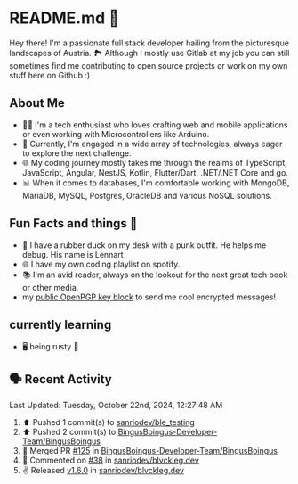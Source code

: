 # README.md 🚀

Hey there! I'm a passionate full stack developer hailing from the picturesque landscapes of Austria. 🏞️
Although I mostly use Gitlab at my job you can still sometimes find me contributing to open source projects or work on my own stuff here on Github :)

## About Me

- 🧑‍💻 I'm a tech enthusiast who loves crafting web and mobile applications or even working with Microcontrollers like Arduino.
- 💼 Currently, I'm engaged in a wide array of technologies, always eager to explore the next challenge.
- 🌐 My coding journey mostly takes me through the realms of TypeScript, JavaScript, Angular, NestJS, Kotlin, Flutter/Dart, .NET/.NET Core and go.
- 📊 When it comes to databases, I'm comfortable working with MongoDB, MariaDB, MySQL, Postgres, OracleDB and various NoSQL solutions.

## Fun Facts and things 🌟
- 🦆 I have a rubber duck on my desk with a punk outfit. He helps me debug. His name is Lennart
- 🌐 I have my own coding playlist on spotify.
- 📚 I'm an avid reader, always on the lookout for the next great tech book or other media.
- my <a href="https://raw.githubusercontent.com/sanriodev/sanriodev/main/key.gpg" target="_blank">public OpenPGP key block</a> to send me cool encrypted messages!

## currently learning
- 🖥 being rusty 🦀

## 🗣 Recent Activity

<!--RECENT_ACTIVITY:last_update-->
Last Updated: Tuesday, October 22nd, 2024, 12:27:48 AM
<!--RECENT_ACTIVITY:last_update_end-->
<!--RECENT_ACTIVITY:start-->
1. ⬆️ Pushed 1 commit(s) to [sanriodev/ble_testing](https://github.com/sanriodev/ble_testing)<br>
2. ⬆️ Pushed 2 commit(s) to [BingusBoingus-Developer-Team/BingusBoingus](https://github.com/BingusBoingus-Developer-Team/BingusBoingus)<br>
3. 🎉 Merged PR [#125](https://github.com/BingusBoingus-Developer-Team/BingusBoingus/pull/125) in [BingusBoingus-Developer-Team/BingusBoingus](https://github.com/BingusBoingus-Developer-Team/BingusBoingus)<br>
4. 💬 Commented on [#38](https://github.com/sanriodev/blvckleg.dev/pull/38#issuecomment-2421705713) in [sanriodev/blvckleg.dev](https://github.com/sanriodev/blvckleg.dev)<br>
5. ✌️ Released [v1.6.0](https://github.com/sanriodev/blvckleg.dev/releases/tag/v1.6.0) in [sanriodev/blvckleg.dev](https://github.com/sanriodev/blvckleg.dev)<br>
<!--RECENT_ACTIVITY:end-->
